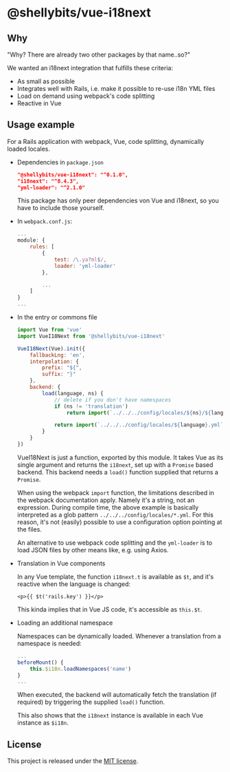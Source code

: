 # @shellybits/vue-i18next

## Why

"Why? There are already two other packages by that name..so?"

We wanted an i18next integration that fulfills these criteria:

* As small as possible
* Integrates well with Rails, i.e. make it possible to re-use i18n YML files
* Load on demand using webpack's code splitting
* Reactive in Vue


## Usage example

For a Rails application with webpack, Vue, code splitting, dynamically loaded
locales.


  * Dependencies in `package.json`

	```json
	"@shellybits/vue-i18next": "^0.1.0",
	"i18next": "^8.4.3",
	"yml-loader": "^2.1.0"
	```

	This package has only peer dependencies von Vue and i18next, so you have to
	include those yourself.

  * In `webpack.conf.js`:

	```js
	...
	module: {
		rules: [
			{
				test: /\.ya?ml$/,
				loader: 'yml-loader'
			},

			...
		]
	}
	...
	```

  * In the entry or commons file

	```js
	import Vue from 'vue'
	import VueI18Next from '@shellybits/vue-i18next'

	VueI18Next(Vue).init({
		fallbackLng: 'en',
		interpolation: {
			prefix: "${",
			suffix: "}"
		},
		backend: {
			load(language, ns) {
				// delete if you don't have namespaces
				if (ns != 'translation')
					return import(`../../../config/locales/${ns}/${language}.yml`)

				return import(`../../../config/locales/${language}.yml`)
			}
		}
	})
	```

	VueI18Next is just a function, exported by this module. It takes Vue as its
	single argument and returns the `i18next`, set up with a `Promise` based
	backend. This backend needs a `load()` function supplied that returns a
	`Promise`.

	When using the webpack `import` function, the limitations described in the
	webpack documentation apply. Namely it's a string, not an expression. During
	compile time, the above example is basically interpreted as a glob pattern
	`../../../config/locales/*.yml`. For this reason, it's not (easily) possible
	to use a configuration option pointing at the files.

	An alternative to use webpack code splitting and the `yml-loader` is to load
	JSON files by other means like, e.g. using Axios.

  * Translation in Vue components

	In any Vue template, the function `i18next.t` is available as `$t`, and it's
	reactive when the language is changed:

	```vue
	<p>{{ $t('rails.key') }}</p>
	```

	This kinda implies that in Vue JS code, it's accessible as `this.$t`.

  * Loading an additional namespace

	Namespaces can be dynamically loaded. Whenever a translation from a
	namespace is needed:

	```js
	...
	beforeMount() {
		this.$i18n.loadNamespaces('name')
	}
	...
	```

	When executed, the backend will automatically fetch the translation (if
	required) by triggering the supplied `load()` function.

	This also shows that the `i18next` instance is available in each Vue
	instance as `$i18n`.


## License

This project is released under the [MIT license](LICENSE).
